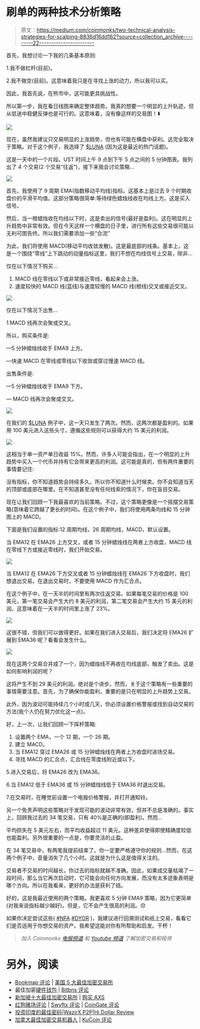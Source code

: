 # 刷单的两种技术分析策略

> 原文：<https://medium.com/coinmonks/two-technical-analysis-strategies-for-scalping-8836d16dd162?source=collection_archive---------22----------------------->

首先，我想讨论一下我的几条基本原则:

1.我不做杠杆(目前)。

2.我不做空(目前)。这意味着我只是在寻找上涨的动力，所以我可以买。

因此，我首先说，在熊市中，这可能更具挑战性。

所以第一步，我在看日线图来确定整体趋势。我真的想要一个明显的上升轨迹，但从低迷中稳健反弹也是可行的。这意味着，没有像这样的交易图！⬇️

![](img/c78be8f392d19bd9f84a074d52135bd6.png)

现在，虽然我建议只交易明显的上涨趋势，但也有可能在横盘中获利。这完全取决于策略。对于这个例子，我选择了 [$LUNA](https://twitter.com/search?q=%24LUNA) (因为这是最近的热门话题)。

这是一天中的一个片段。UST 时间上午 9 点到下午 5 点之间的 5 分钟图表。我列出了 4 个交易(2 个交易“往返”)，接下来我会讨论策略…

![](img/ed8a0bed868d53dc7132dd5aeb15449f.png)

首先，我使用了 9 周期 EMA(指数移动平均线)指标。这基本上是过去 9 个时期收盘价的平滑平均值。这部分策略很简单:等待绿色蜡烛线收在均线上方。这是买入信号。

然后，当一根蜡烛收在均线以下时，这是卖出的信号(最好是盈利)。这在明显的上升趋势中非常有效。但在今天这样一个横盘的日子里，进行所有这些交易很可能以无利可图告终。所以我们需要添加一些“合流”

为此，我们将使用 MACD(移动平均收敛发散)。这是最底部的线条。基本上，这是一个围绕“零线”上下跳动的动量指标这里，我们不想在均线信号上交易，除非…

仅在以下情况下购买…

1.  MACD 线在零线以下或非常接近零线，看起来会上涨。
2.  速度较快的 MACD 线(蓝线)与速度较慢的 MACD 线(橙线)交叉或接近交叉。

![](img/852b5b91bd10a18436274b66b4dbf089.png)

仅在以下情况下出售…

1.MACD 线再次会聚或交叉。

所以，购买条件是:

—5 分钟蜡烛线收于 EMA9 上方。

—快速 MACD 在零线或零线以下收敛或穿过慢速 MACD 线。

出售条件是:

—5 分钟蜡烛线收于 EMA9 下方。

— MACD 线再次会聚或交叉。

![](img/1d85b3b49b0d8db41f1df653efa250c1.png)

在我们的 [$LUNA](https://twitter.com/search?q=%24LUNA) 例子中，这一天只发生了两次。然而，这两次都是盈利的。如果用 100 美元进入这些头寸，遵循这些规则可以获得大约 15 美元的利润。

![](img/7f0aeac97ad69f1365c9c62dfaa43b74.png)

这相当于单一资产单日收益 15%。然而，许多人可能会指出，在一个明显的上升趋势中买入一个代币并持有它会带来更高的利润。这可能是真的，但有两件重要的事情要记住:

没有指标，你不知道趋势会持续多久。所以你不知道什么时候卖。你不会知道当天的顶部或底部在哪里。在不知道甚至没有任何线索的情况下，你在盲目交易。

现在让我们回顾一下我最喜欢的当前策略。不过，这个策略更像是一个摇摆交易策略(意味着它跨越了更长的时间)。在这个例子中，我们将使用两条均线和 15 分钟图上的 MACD。

下面是我们设置的指标:12 周期均线，26 周期均线，MACD，默认设置。

当 EMA12 在 EMA26 上方交叉，或者 15 分钟蜡烛线在两者上方收盘，MACD 线在零线下方或接近零线时，我们开始交易。

![](img/e6c146463b0b6502371da95315572668.png)

当 EMA12 在 EMA26 下方交叉或者 15 分钟蜡烛线在 EMA26 下方收盘时，我们想退出交易。在退出交易时，不要使用 MACD 作为汇合点。

在这个例子中，在一天半的时间里有两次往返交易。如果每笔交易的价格是 100 美元，第一笔交易会产生大约 8 美元的利润，第二笔交易会产生大约 15 美元的利润。这意味着在一天半的时间里上涨了 23%。

![](img/5f7a49610f0d8b8fea0d8c69a359f3c2.png)

这很不错，但我们可以做得更好。如果在我们进入交易后，我们决定将 EMA26 扩展到 EMA36 呢？看看会发生什么。

![](img/6c0bbbb7013f5ff8e88a4595d5acbd7a.png)

现在这两个交易合并成了一个，因为蜡烛线不再收在均线底部，触发了卖出。这是如何影响利润的呢？

这将产生不到 29 美元的利润。绝对是个进步。然而，关于这个策略有一些重要的事情需要注意。首先，为了确保你能盈利，重要的是只在明显的上升趋势上交易。

此外，因为波动可能持续几个小时或几天，你必须设置价格警报或找到自动交易的方法(我个人仍在努力优化这一点)。

好，上一次，让我们回顾一下挥杆策略:

1.  设置两个 EMA，一个 12 期，一个 26 期。
2.  建立 MACD。
3.  当 EMA12 穿过 EMA26 或 15 分钟蜡烛线在两者上方收盘时进场交易。
4.  寻找 MACD 的汇合点，汇合线在零度线附近或以下。

5.进入交易后，将 EMA26 改为 EMA36。

6.当 EMA12 低于 EMA36 或 15 分钟蜡烛线低于 EMA36 时退出交易。

7.在交易时，在睡觉前设置一个电报价格警报，并打开通知铃。

另一个免责声明这些策略对于发现可能的波动非常有效，但并不总是准确的。事实上，回顾我过去的 34 笔交易，只有 40%是正确的(即盈利)。然而…

平均损失在 5 美元左右，而平均收益超过 11 美元。这种差异使得即使精确度较低也能盈利。另外很重要的一点是，你要灵活的止盈。

在 34 笔交易中，有两笔我提前结束了。你一定要严格遵守你的规则…然而，在这两个例子中，音量消失了几个小时。这就是为什么这是值得关注的。

交易者不交易的时间越长，你过去的指标就越不准确。因此，如果成交量枯竭了一段时间，那么当它再次启动时，它可能会向任何方向发展，而没有太多迹象表明是哪个方向。所以在我看来，更好的办法是获利了结。

好的，这是我最近使用的两个策略。我更喜欢 5 分钟 EMA9 策略，因为它更简单(对我来说指标越少越好)。但是，它不会产生很高的利润。😞

如果你决定尝试这些( [#NFA](https://twitter.com/search?q=%23NFA) [#DYOR](https://twitter.com/search?q=%23DYOR) )，我建议进行回溯测试和纸上交易，看看它们是否适用于你想交易的资产。我希望这能对你有所帮助和启发。干杯！

> *加入 Coinmonks* [*电报频道*](https://t.me/coincodecap) *和* [*Youtube 频道*](https://www.youtube.com/c/coinmonks/videos) *了解加密交易和投资*

# 另外，阅读

*   [Bookmap 评论](https://coincodecap.com/bookmap-review-2021-best-trading-software) | [美国 5 大最佳加密交易所](https://coincodecap.com/crypto-exchange-usa)
*   最佳加密[硬件钱包](/coinmonks/hardware-wallets-dfa1211730c6) | [Bitbns 评论](/coinmonks/bitbns-review-38256a07e161)
*   [新加坡十大最佳加密交易所](https://coincodecap.com/crypto-exchange-in-singapore) | [购买 AXS](https://coincodecap.com/buy-axs-token)
*   [红狗赌场评论](https://coincodecap.com/red-dog-casino-review) | [Swyftx 评论](https://coincodecap.com/swyftx-review) | [CoinGate 评论](https://coincodecap.com/coingate-review)
*   [投资印度的最佳密码](https://coincodecap.com/best-crypto-to-invest-in-india-in-2021)|[WazirX P2P](https://coincodecap.com/wazirx-p2p)|[Hi Dollar Review](https://coincodecap.com/hi-dollar-review)
*   [加拿大最佳加密交易机器人](https://coincodecap.com/5-best-crypto-trading-bots-in-canada) | [KuCoin 评论](https://coincodecap.com/kucoin-review)